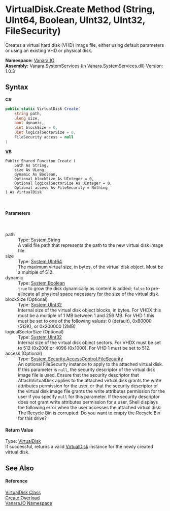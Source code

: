 # VirtualDisk.Create Method (String, UInt64, Boolean, UInt32, UInt32, FileSecurity)
 

Creates a virtual hard disk (VHD) image file, either using default parameters or using an existing VHD or physical disk.

**Namespace:**&nbsp;<a href="d3362b0a-0ff5-4e50-dbee-d2c8d2fbae9f">Vanara.IO</a><br />**Assembly:**&nbsp;Vanara.SystemServices (in Vanara.SystemServices.dll) Version: 1.0.3

## Syntax

**C#**<br />
``` C#
public static VirtualDisk Create(
	string path,
	ulong size,
	bool dynamic,
	uint blockSize = 0,
	uint logicalSectorSize = 0,
	FileSecurity access = null
)
```

**VB**<br />
``` VB
Public Shared Function Create ( 
	path As String,
	size As ULong,
	dynamic As Boolean,
	Optional blockSize As UInteger = 0,
	Optional logicalSectorSize As UInteger = 0,
	Optional access As FileSecurity = Nothing
) As VirtualDisk
```

<br />

#### Parameters
&nbsp;<dl><dt>path</dt><dd>Type: <a href="http://msdn2.microsoft.com/en-us/library/s1wwdcbf" target="_blank">System.String</a><br />A valid file path that represents the path to the new virtual disk image file.</dd><dt>size</dt><dd>Type: <a href="http://msdn2.microsoft.com/en-us/library/06cf7918" target="_blank">System.UInt64</a><br />The maximum virtual size, in bytes, of the virtual disk object. Must be a multiple of 512.</dd><dt>dynamic</dt><dd>Type: <a href="http://msdn2.microsoft.com/en-us/library/a28wyd50" target="_blank">System.Boolean</a><br />`true` to grow the disk dynamically as content is added; `false` to pre-allocate all physical space necessary for the size of the virtual disk.</dd><dt>blockSize (Optional)</dt><dd>Type: <a href="http://msdn2.microsoft.com/en-us/library/ctys3981" target="_blank">System.UInt32</a><br />Internal size of the virtual disk object blocks, in bytes. For VHDX this must be a multiple of 1 MB between 1 and 256 MB. For VHD 1 this must be set to one of the following values: 0 (default), 0x80000 (512K), or 0x200000 (2MB)</dd><dt>logicalSectorSize (Optional)</dt><dd>Type: <a href="http://msdn2.microsoft.com/en-us/library/ctys3981" target="_blank">System.UInt32</a><br />Internal size of the virtual disk object sectors. For VHDX must be set to 512 (0x200) or 4096 (0x1000). For VHD 1 must be set to 512.</dd><dt>access (Optional)</dt><dd>Type: <a href="http://msdn2.microsoft.com/en-us/library/hdwe2zfh" target="_blank">System.Security.AccessControl.FileSecurity</a><br />An optional FileSecurity instance to apply to the attached virtual disk. If this parameter is `null`, the security descriptor of the virtual disk image file is used. Ensure that the security descriptor that AttachVirtualDisk applies to the attached virtual disk grants the write attributes permission for the user, or that the security descriptor of the virtual disk image file grants the write attributes permission for the user if you specify `null` for this parameter. If the security descriptor does not grant write attributes permission for a user, Shell displays the following error when the user accesses the attached virtual disk: The Recycle Bin is corrupted. Do you want to empty the Recycle Bin for this drive?</dd></dl>

#### Return Value
Type: <a href="14596a99-aae8-0fef-6be2-950bbcd08026">VirtualDisk</a><br />If successful, returns a valid <a href="14596a99-aae8-0fef-6be2-950bbcd08026">VirtualDisk</a> instance for the newly created virtual disk.

## See Also


#### Reference
<a href="14596a99-aae8-0fef-6be2-950bbcd08026">VirtualDisk Class</a><br /><a href="e941a595-23f4-000e-b274-2b036ba47ea7">Create Overload</a><br /><a href="d3362b0a-0ff5-4e50-dbee-d2c8d2fbae9f">Vanara.IO Namespace</a><br />
